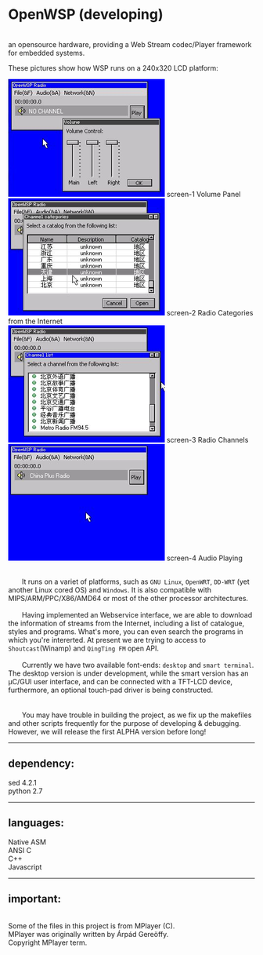 # OpenWSP (developing)

<br> an opensource hardware, providing a Web Stream codec/Player framework for embedded systems. <br/>

These pictures show how WSP runs on a 240x320 LCD platform:

![screen](https://raw.githubusercontent.com/opxarch/privdats/master/OpenWSP/320x240-captured-0.JPG)
screen-1 Volume Panel<br/>
![screen](https://raw.githubusercontent.com/opxarch/privdats/master/OpenWSP/320x240-captured-1.JPG)
screen-2 Radio Categories from the Internet<br/>
![screen](https://raw.githubusercontent.com/opxarch/privdats/master/OpenWSP/320x240-captured-2.JPG)
screen-3 Radio Channels<br/>
![screen](https://raw.githubusercontent.com/opxarch/privdats/master/OpenWSP/320x240-captured-3.JPG)
screen-4 Audio Playing<br/>

<br/> &emsp;&emsp;It runs on a variet of platforms, such as `GNU Linux`, `OpenWRT`, `DD-WRT` (yet another Linux cored OS) and `Windows`. It is also compatible with MIPS/ARM/PPC/X86/AMD64 or most of the other processor architectures.
<br/>
<br/> &emsp;&emsp;Having implemented an Webservice interface, we are able to download the information of streams from the Internet, including a list of catalogue, styles and programs. What's more, you can even search the programs in which you're intererted. At present we are trying to access to `Shoutcast`(Winamp) and `QingTing FM` open API.
<br/>
<br/> &emsp;&emsp;Currently we have two available font-ends: `desktop` and `smart terminal`. The desktop version is under development, while the smart version has an μC/GUI user interface, and can be connected with a TFT-LCD device, furthermore, an optional touch-pad driver is being constructed.
<br/>
<br/>
<br/> &emsp;&emsp;You may have trouble in building the project, as we fix up the makefiles and other scripts frequently for the purpose of developing & debugging. However, we will release the first ALPHA version before long!
<br/>

----

## dependency:
sed 4.2.1<br/>
python 2.7<br/>

----

## languages:
Native ASM<br/>
ANSI C<br/>
C++<br/>
Javascript<br/>

----

## important:
<br> Some of the files in this project is from MPlayer (C).<br/>
MPlayer was originally written by Árpád Gereöffy.<br/>
Copyright MPlayer term.<br/>
